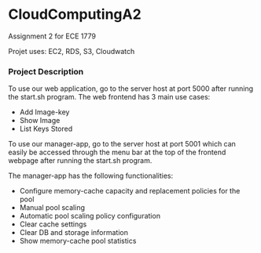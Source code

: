 # CloudComputingA2

Assignment 2 for ECE 1779

Projet uses: EC2, RDS, S3, Cloudwatch


### Project Description
To use our web application, go to the server host at port 5000 after running the start.sh program.
The web frontend has 3 main use cases:
  *	Add Image-key
  *	Show Image
  *	List Keys Stored

To use our manager-app, go to the server host at port 5001 which can easily be accessed through the menu bar at the top of the frontend webpage after running the start.sh program.

The manager-app has the following functionalities:
  * Configure memory-cache capacity and replacement policies for the pool
  * Manual pool scaling
  * Automatic pool scaling policy configuration
  * Clear cache settings
  * Clear DB and storage information
  * Show memory-cache pool statistics



